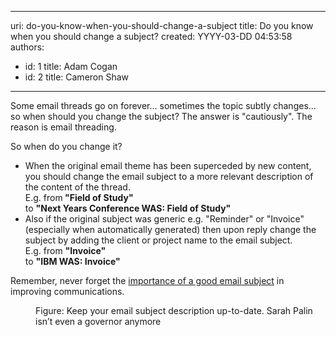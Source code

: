 

---
uri: do-you-know-when-you-should-change-a-subject
title: Do you know when you should change a subject?
created: YYYY-03-DD 04:53:58
authors:
  - id: 1
    title: Adam Cogan
  - id: 2
    title: Cameron Shaw
---




<span class='intro'> 
  <p>Some email threads go on forever... sometimes the topic subtly changes... so when should you change the subject? The answer is &quot;cautiously&quot;. The reason is email threading.</p>
 </span>

<p>So when do you change it?</p><ul><li>When the original email theme has been superceded by new content, you should change the email subject to a more relevant description of the content of the thread.<br> E.g. from<strong> &quot;Field of Study&quot;</strong><br> to 
      <strong>&quot;Next Years Conference WAS&#58; Field of Study&quot;</strong></li><li>Also if the original subject was generic e.g. &quot;Reminder&quot; or &quot;Invoice&quot; (especially when automatically generated) then upon reply change the subject by adding the client or project name to the email subject.<br> E.g. from 
      <strong>&quot;Invoice&quot;</strong><br> to 
      <strong>&quot;IBM WAS&#58; Invoice&quot;</strong></li></ul><p>Remember, never forget the 
   <span>
      <a title="Realize the Importance of a Good Email Subject" href="/Pages/ImportanceOfAGoodSubject.aspx">importance of a good email subject</a></span> in improving communications.</p><dl class="image"><dt><img src="/PublishingImages/SarahPalin.jpg" alt="" /></dt><dd>Figure&#58; Keep your email subject description up-to-date. Sarah Palin isn’t even a governor anymore</dd></dl>​ 


